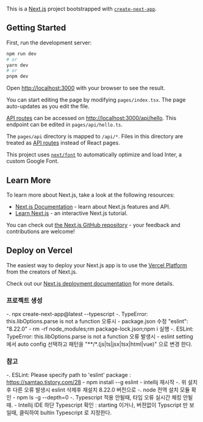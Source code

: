 This is a [Next.js](https://nextjs.org/) project bootstrapped with [`create-next-app`](https://github.com/vercel/next.js/tree/canary/packages/create-next-app).

## Getting Started

First, run the development server:

```bash
npm run dev
# or
yarn dev
# or
pnpm dev
```

Open [http://localhost:3000](http://localhost:3000) with your browser to see the result.

You can start editing the page by modifying `pages/index.tsx`. The page auto-updates as you edit the file.

[API routes](https://nextjs.org/docs/api-routes/introduction) can be accessed on [http://localhost:3000/api/hello](http://localhost:3000/api/hello). This endpoint can be edited in `pages/api/hello.ts`.

The `pages/api` directory is mapped to `/api/*`. Files in this directory are treated as [API routes](https://nextjs.org/docs/api-routes/introduction) instead of React pages.

This project uses [`next/font`](https://nextjs.org/docs/basic-features/font-optimization) to automatically optimize and load Inter, a custom Google Font.

## Learn More

To learn more about Next.js, take a look at the following resources:

- [Next.js Documentation](https://nextjs.org/docs) - learn about Next.js features and API.
- [Learn Next.js](https://nextjs.org/learn) - an interactive Next.js tutorial.

You can check out [the Next.js GitHub repository](https://github.com/vercel/next.js/) - your feedback and contributions are welcome!

## Deploy on Vercel

The easiest way to deploy your Next.js app is to use the [Vercel Platform](https://vercel.com/new?utm_medium=default-template&filter=next.js&utm_source=create-next-app&utm_campaign=create-next-app-readme) from the creators of Next.js.

Check out our [Next.js deployment documentation](https://nextjs.org/docs/deployment) for more details.


### 프로젝트 생성
-. npx create-next-app@latest --typescript
-. TypeError: this.libOptions.parse is not a function 오류시 
    - package.json 수정 "eslint": "8.22.0"
    - rm -rf node_modules;rm package-lock.json;npm i 실행
-. ESLint: TypeError: this.libOptions.parse is not a function 오류 발생시
    - eslint setting 에서 auto config 선택하고 패턴을 "**/*.(js|ts|jsx|tsx|html|vue)" 으로 변경 한다.

### 참고
-. ESLint: Please specify path to 'eslint' package : https://samtao.tistory.com/28
    - npm install --g eslint
    - intellij 재시작
-. 위 설치 후 다른 오류 발생시 eslint 삭제후 재설치 8.22.0 버전으로
-. node 전역 설치 모듈 확인
    - npm ls -g --depth=0
-. Typescript 적용 안될때, 타입 오류 실시간 체킹 안될때.
    - Intellij IDE 하단 Typescript 확인 : starting 이거나, 버젼없이 Typscript 만 보일때, 클릭하여 bultin Typescript 로 지정한다.
